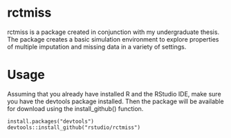 # rctmiss

rctmiss is a package created in conjunction with my undergraduate thesis. The package creates a basic simulation environment to explore properties of multiple imputation and missing data in a variety of settings.

# Usage

Assuming that you already have installed R and the RStudio IDE, make sure you have the devtools package installed. Then the package will be available for download using the install_github() function.

```{r}
install.packages("devtools")
devtools::install_github("rstudio/rctmiss")
```

